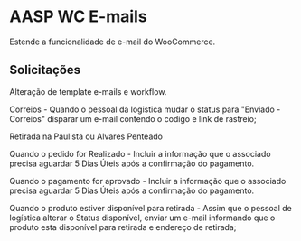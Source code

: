# AASP WC E-mails
Estende a funcionalidade de e-mail do WooCommerce.

## Solicitações
Alteração de template e-mails e workflow. 

Correios - Quando o pessoal da logistica mudar o status para "Enviado - Correios" disparar um e-mail contendo o codigo e link de rastreio;

Retirada na Paulista ou Alvares Penteado 

Quando o pedido for Realizado - Incluir a informação que o associado precisa aguardar 5 Dias Úteis após a confirmação do pagamento.

Quando o pagamento for aprovado - Incluir a informação que o associado precisa aguardar 5 Dias Úteis após a confirmação do pagamento.

Quando o produto estiver  disponível para retirada - Assim que o pessoal de logística alterar o Status disponível, enviar um e-mail informando que o produto esta disponível para retirada e endereço de retirada;
